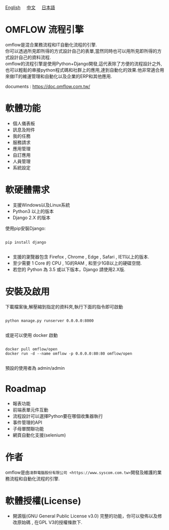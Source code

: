 <a href="https://github.com/syscomgo/omflow/blob/master/README.md">English</a>&nbsp;&nbsp;&nbsp;&nbsp;&nbsp;<a href="https://github.com/syscomgo/omflow/blob/master/README_TW.md">中文</a>&nbsp;&nbsp;&nbsp;&nbsp;&nbsp;<a href="https://github.com/syscomgo/omflow/blob/master/README_JP.md">日本語</a>

OMFLOW 流程引擎
=================

omflow是混合業務流程和IT自動化流程的引擎.  
你可以透過所見即所得的方式設計自己的表單,當然同時也可以用所見即所得的方式設計自己的資料流程.  
omflow的流程引擎是使用Python+Django開發,這代表除了方便的流程設計之外,    
也可以輕鬆的串接python程式碼和社群上的應用,達到自動化的效果.他非常適合用來做IT的維運管理和自動化以及企業的ERP和其他應用.  
 
documents : https://doc.omflow.com.tw/
 

軟體功能
=================

*  個人儀表板 
*  訊息及附件
*  我的任務 
*  服務請求 
*  應用管理 
*  自訂應用
*  人員管理 
*  系統設定 


軟硬體需求
=================

*  支援Windows以及Linux系統 
*  Python3 以上的版本
*  Django 2.X 的版本

使用pip安裝Django:
<pre><code>
pip install django

</code></pre>

*  支援的瀏覽器包含 Firefox , Chrome , Edge , Safari , IE11以上的版本.
*  至少需要 1 Core 的 CPU , 1G的RAM , 和至少1GB以上的硬碟空間. 
*  若您的 Python 為 3.5 或以下版本，Django 請使用2.X版. 

安裝及啟用
===========

下載檔案後,解壓縮到指定的資料夾,執行下面的指令即可啟動  

<pre><code>
python manage.py runserver 0.0.0.0:8000

</code></pre>

或是可以使用 docker 啟動

<pre><code>
docker pull omflow/open
docker run -d --name omflow -p 0.0.0.0:80:80 omflow/open

</code></pre>

預設的使用者為 admin/admin  

Roadmap
=======

*  報表功能
*  前端表單元件互動
*  流程設計可以選擇Python要在哪個收集器執行
*  事件管理的API
*  子母單關聯功能
*  網頁自動化支援(selenium)

作者
=======

omflow是由`凌群電腦股份有限公司 <https://www.syscom.com.tw>`開發及維護的業務流程和自動化流程的引擎.  

軟體授權(License)
=================

*  開源版(GNU General Public License v3.0)
   完整的功能，你可以發佈以及修改原始碼 , 在GPL V3的授權條款下.  
